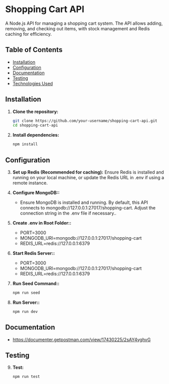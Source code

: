 # Shopping Cart API

A Node.js API for managing a shopping cart system. The API allows adding, removing, and checking out items, with stock management and Redis caching for efficiency.

## Table of Contents
- [Installation](#installation)
- [Configuration](#configuration)
- [Documentation](#documentation)
- [Testing](#testing)
- [Technologies Used](#technologies-used)

## Installation

1. **Clone the repository:**
   ```bash
   git clone https://github.com/your-username/shopping-cart-api.git
   cd shopping-cart-api

2. **Install dependencies:**
   ```bash
   npm install

## Configuration

3. **Set up Redis (Recommended for caching):**
   Ensure Redis is installed and running on your local machine, or update the Redis URL in .env if using a remote instance.
   
4. **Configure MongoDB::**
   - Ensure MongoDB is installed and running. By default, this API connects to mongodb://127.0.0.1:27017/shopping-cart. Adjust the connection string in the .env file if necessary..

5. **Create .env in Root Folder::**
   - PORT=3000
   - MONGODB_URI=mongodb://127.0.0.1:27017/shopping-cart
   - REDIS_URL=redis://127.0.0.1:6379

6. **Start Redis Server::**
   - PORT=3000
   - MONGODB_URI=mongodb://127.0.0.1:27017/shopping-cart
   - REDIS_URL=redis://127.0.0.1:6379
  
7. **Run Seed Command::**
    ```bash
    npm run seed

8. **Run Server::**
    ```bash
    npm run dev

## Documentation
  - https://documenter.getpostman.com/view/17430225/2sAY4vghvG


## Testing

9. **Test:**
   ```bash
   npm run test

